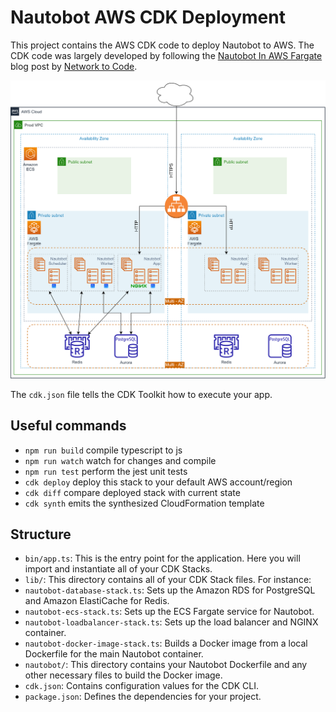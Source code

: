 # Nautobot AWS CDK Deployment

This project contains the AWS CDK code to deploy Nautobot to AWS. The CDK code was largely developed by following the [Nautobot In AWS Fargate](https://blog.networktocode.com/post/nautobot-in-aws-fargate/) blog post by [Network to Code](https://www.networktocode.com/).

![Nautobot Architechture](./images/architecture-diagram.png)

The `cdk.json` file tells the CDK Toolkit how to execute your app.

## Useful commands

* `npm run build`   compile typescript to js
* `npm run watch`   watch for changes and compile
* `npm run test`    perform the jest unit tests
* `cdk deploy`      deploy this stack to your default AWS account/region
* `cdk diff`        compare deployed stack with current state
* `cdk synth`       emits the synthesized CloudFormation template

## Structure

- `bin/app.ts`: This is the entry point for the application. Here you will import and instantiate all of your CDK Stacks.
- `lib/`: This directory contains all of your CDK Stack files. For instance:
- `nautobot-database-stack.ts`: Sets up the Amazon RDS for PostgreSQL and Amazon ElastiCache for Redis.
- `nautobot-ecs-stack.ts`: Sets up the ECS Fargate service for Nautobot.
- `nautobot-loadbalancer-stack.ts`: Sets up the load balancer and NGINX container.
- `nautobot-docker-image-stack.ts`: Builds a Docker image from a local Dockerfile for the main Nautobot container.
- `nautobot/`: This directory contains your Nautobot Dockerfile and any other necessary files to build the Docker image.
- `cdk.json`: Contains configuration values for the CDK CLI.
- `package.json`: Defines the dependencies for your project.
